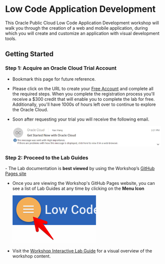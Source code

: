# Low Code Application Development

This Oracle Public Cloud Low Code Application Development workshop will walk you through the creation of a web and mobile application, during which you will create and customize an application with visual development tools.

## Getting Started

### **Step 1**: Acquire an Oracle Cloud Trial Account

- Bookmark this page for future reference.

- Please click on the URL to create your <a class=“trial-link”  href="https://myservices.us.oraclecloud.com/mycloud/signup?language=en&sourceType=:ex:tb:::RC_NAMK180921P00073:VBCS_HOL&SC=:ex:tb:::RC_NAMK180921P00073:VBCS_HOL&pcode=NAMK180921P00073" target="trial">Free Account</a> and complete all the required steps. When you complete the registration process you'll receive a $300 credit that will enable you to complete the lab for free. Additionally, you'll have 1000s of hours left over to continue to explore the Oracle Cloud.

- Soon after requesting your trial you will receive the following email.

  ![](images/100/cloud_ready.jpg)

### **Step 2**: Proceed to the Lab Guides

<span id=“ghpagesnote”>
- The Lab documentation is <b>best viewed</b> by using the Workshop’s <a href=“https://oracle.github.io/learning-library/workshops/vbcs/?page=README.md“>GitHub Pages site</a>
</span>

- Once you are viewing the Workshop's GitHub Pages website, you can see a list of Lab Guides at any time by clicking on the **Menu Icon**

  ![](images/WorkshopMenu.png)

- Visit the [Workshop Interactive Lab Guide](http://launch.oracle.com/?vbcs) for a visual overview of the workshop content.
